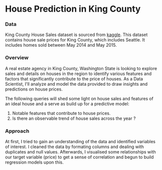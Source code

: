 # House Prediction in King County

### Data
King County House Sales dataset is sourced from [kaggle](https://www.kaggle.com/datasets/harlfoxem/housesalesprediction). This dataset contains house sale prices for King County, which includes Seattle. It includes homes sold between May 2014 and May 2015.

### Overview
A real estate agency in King County, Washington State is looking to explore sales and details on houses in the region to identify various features and factors that significantly contribute to the price of houses. As a Data Scientist, I'll analyze and model the data provided to draw insights and predictions on house prices. 

The following queries will shed some light on house sales and features of an ideal house and a serve as build up for a predictive model:

1. Notable features that contribute to house prices.
2. Is there an observable trend of house sales across the year ?

### Approach
At first, I tried to gain an understanding of the data and identified variables of interest. I cleaned the data by formating columns and dealing with duplicates and null values. Afterwards, I visualised some relationships with our target variable (price) to get a sense of correlation and begun to build regression models upon this. 



